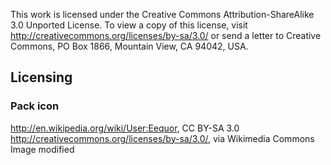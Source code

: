 This work is licensed under the Creative Commons Attribution-ShareAlike 3.0 Unported License. To view a copy of this license, visit http://creativecommons.org/licenses/by-sa/3.0/ or send a letter to Creative Commons, PO Box 1866, Mountain View, CA 94042, USA.

## Licensing
### Pack icon
http://en.wikipedia.org/wiki/User:Eequor, CC BY-SA 3.0 <http://creativecommons.org/licenses/by-sa/3.0/>, via Wikimedia Commons
Image modified